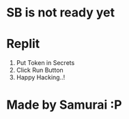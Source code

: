 # SB is not ready yet

# Replit
1. Put Token in Secrets
2. Click Run Button
3. Happy Hacking..!

# Made by Samurai :P

